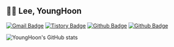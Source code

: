 ## 👨‍💻 Lee, YoungHoon
<!--[![Hits](https://hits.seeyoufarm.com/api/count/incr/badge.svg?url=https://github.com/nobel6018)](https://hits.seeyoufarm.com) <br/><br/> -->
[![Gmail Badge](https://img.shields.io/badge/-Gmail-c14438?logo=Gmail&logoColor=white&link=mailto:nobel6018@gmail.com)](mailto:nobel6018@gmail.com)
[![Tistory Badge](https://img.shields.io/badge/-Tistory-orange?logo=atom&link=https://mycloudy.tistory.com)](https://leedo.me)
[![Github Badge](https://img.shields.io/badge/-Github-000?logo=Github&logoColor=white&link=https://github.com/nobel6018)](https://github.com/nobel6018)
[![Github Badge](https://img.shields.io/badge/-Resume-blue?logo=Apache&link=https://bit.ly/3ydM6iJ)](https://bit.ly/3ydM6iJ)

![YoungHoon's GitHub stats](https://github-readme-stats.vercel.app/api?username=nobel6018&show_icons=true&count_private=true&theme=merko)
